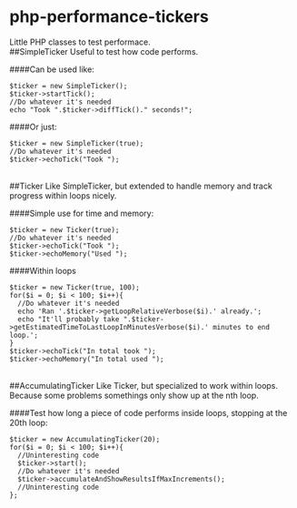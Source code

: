 # php-performance-tickers
Little PHP classes to test performace.
<br />
##SimpleTicker
Useful to test how code performs.

####Can be used like:
```
$ticker = new SimpleTicker();
$ticker->startTick();
//Do whatever it's needed
echo "Took ".$ticker->diffTick()." seconds!";
```
####Or just:
```
$ticker = new SimpleTicker(true);
//Do whatever it's needed
$ticker->echoTick("Took ");
```
<br />
##Ticker
Like SimpleTicker, but extended to handle memory and track progress within loops nicely.

####Simple use for time and memory:
```
$ticker = new Ticker(true);
//Do whatever it's needed
$ticker->echoTick("Took ");
$ticker->echoMemory("Used ");
```

####Within loops
```
$ticker = new Ticker(true, 100);
for($i = 0; $i < 100; $i++){
  //Do whatever it's needed
  echo 'Ran '.$ticker->getLoopRelativeVerbose($i).' already.';
  echo "It'll probably take ".$ticker->getEstimatedTimeToLastLoopInMinutesVerbose($i).' minutes to end loop.';
}
$ticker->echoTick("In total took ");
$ticker->echoMemory("In total used ");
```
<br />
##AccumulatingTicker
Like Ticker, but specialized to work within loops.
Because some problems somethings only show up at the nth loop.

####Test how long a piece of code performs inside loops, stopping at the 20th loop:
```
$ticker = new AccumulatingTicker(20);
for($i = 0; $i < 100; $i++){
  //Uninteresting code
  $ticker->start();
  //Do whatever it's needed
  $ticker->accumulateAndShowResultsIfMaxIncrements();
  //Uninteresting code
};
```
